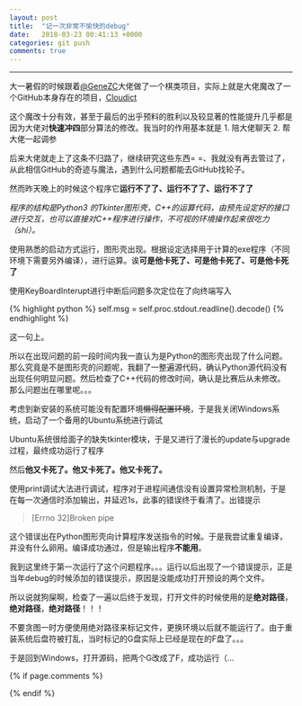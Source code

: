 ```yaml
---
layout: post
title:  "记一次非常不愉快的debug"
date:   2018-03-23 00:41:13 +0000
categories: git push
comments: true
---
```


---

大一暑假的时候跟着[@GeneZC](https://github.com/GeneZC)大佬做了一个棋类项目，实际上就是大佬魔改了一个GitHub本身存在的项目，[Cloudict](https://github.com/lang010/cloudict)

这个魔改十分有效，甚至于最后的出乎预料的胜利以及较显著的性能提升几乎都是因为大佬对**快速冲四**部分算法的修改。我当时的作用基本就是 1. 陪大佬聊天 2. 帮大佬一起调参

后来大佬就走上了这条不归路了，继续研究这些东西= =、我就没有再去管过了，从此相信GitHub的奇迹与魔法，遇到什么问题都能去GitHub找轮子。

然而昨天晚上的时候这个程序它**运行不了了、运行不了了、运行不了了**

*程序的结构是Python3 的Tkinter图形壳，C++的运算代码，由预先设定好的接口进行交互，也可以直接对C++程序进行操作，不可视的环境操作起来很吃力（shi）。*

使用熟悉的启动方式运行，图形壳出现。根据设定选择用于计算的exe程序（不同环境下需要另外编译），进行运算。诶**可是他卡死了、可是他卡死了、可是他卡死了**

使用KeyBoardInterupt进行中断后问题多次定位在了向终端写入

{% highlight python %}
self.msg = self.proc.stdout.readline().decode()
{% endhighlight %}

这一句上。

所以在出现问题的前一段时间内我一直认为是Python的图形壳出现了什么问题。那么究竟是不是图形壳的问题呢，我翻了一整遍源代码，确认Python源代码没有出现任何明显问题。然后检查了C++代码的修改时间，确认是比赛后从未修改。那么问题出在哪里呢。。。

考虑到新安装的系统可能没有配置环境~~懒得配置环境~~，于是我关闭Windows系统，启动了一个备用的Ubuntu系统进行调试

Ubuntu系统很给面子的缺失tkinter模块，于是又进行了漫长的update与upgrade过程，最终成功运行了程序

然后**他又卡死了。他又卡死了。他又卡死了。**

使用print调试大法进行调试，程序对于进程间通信没有设置异常检测机制，于是在每一次通信时添加输出，并延迟1s，此事的错误终于看清了。出错提示

>[Errno 32]Broken pipe

这个错误出在Python图形壳向计算程序发送指令的时候。于是我尝试重复编译，并没有什么卵用。编译成功通过，但是输出程序**不能用**。

我到这里终于第一次运行了这个问题程序。。。运行以后出现了一个错误提示，正是当年debug的时候添加的错误提示，原因是没能成功打开预设的两个文件。

所以说就狗屎啊，检查了一遍以后终于发现，打开文件的时候使用的是**绝对路径**，**绝对路径**，**绝对路径**！！！

不要贪图一时方便使用绝对路径来标记文件，更换环境以后就不能运行了。由于重装系统后盘符被打乱，当时标记的G盘实际上已经是现在的F盘了。。。

于是回到Windows，打开源码，把两个G改成了F，成功运行（...


{% if page.comments %}
<div id="container"></div>
<link rel="stylesheet" href="https://imsun.github.io/gitment/style/default.css">
<script src="https://imsun.github.io/gitment/dist/gitment.browser.js"></script>
<script>
var gitment = new Gitment({
  id: '4', // 可选。默认为 location.href
  owner: 'psycholsc',
  repo: 'temp',
  oauth: {
    client_id: '9183e7259ea6d850a7df',
    client_secret: 'd0a82473ca685629b50ded0553f402b6ba2b2dee',
  },
})
gitment.render('container')
</script>
{% endif %}

